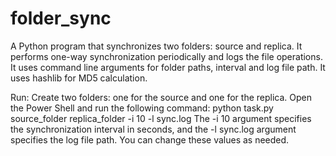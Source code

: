 # folder_sync
A Python program that synchronizes two folders: source and replica. It performs one-way synchronization periodically and logs the file operations. It uses command line arguments for folder paths, interval and log file path. It uses hashlib for MD5 calculation.

Run:
Create two folders: one for the source and one for the replica.
Open the Power Shell and run the following command: python task.py source_folder replica_folder -i 10 -l sync.log
The -i 10 argument specifies the synchronization interval in seconds, and the -l sync.log argument specifies the log file path. You can change these values as needed.
